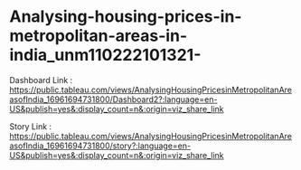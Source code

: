 # Analysing-housing-prices-in-metropolitan-areas-in-india_unm110222101321-

Dashboard Link : https://public.tableau.com/views/AnalysingHousingPricesinMetropolitanAreasofIndia_16961694731800/Dashboard2?:language=en-US&publish=yes&:display_count=n&:origin=viz_share_link

Story Link : https://public.tableau.com/views/AnalysingHousingPricesinMetropolitanAreasofIndia_16961694731800/story?:language=en-US&publish=yes&:display_count=n&:origin=viz_share_link
